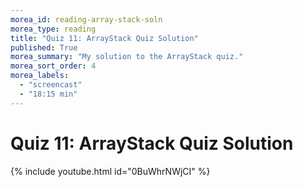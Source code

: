 ```yaml
---
morea_id: reading-array-stack-soln
morea_type: reading
title: "Quiz 11: ArrayStack Quiz Solution"
published: True
morea_summary: "My solution to the ArrayStack quiz."
morea_sort_order: 4
morea_labels: 
  - "screencast"
  - "18:15 min"
---
```


# Quiz 11: ArrayStack Quiz Solution
{% include youtube.html id="0BuWhrNWjCI" %}

